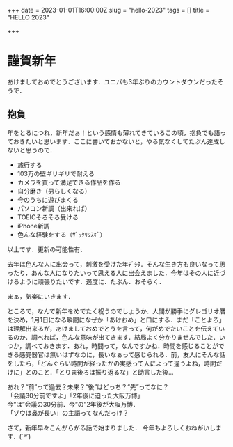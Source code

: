+++
date = 2023-01-01T16:00:00Z
slug = "hello-2023"
tags = []
title = "HELLO 2023"

+++
# 謹賀新年

あけましておめでとうございます．ユニバも3年ぶりのカウントダウンだったそうで．

## 抱負

年をとるにつれ，新年だぁ！という感情も薄れてきているこの頃，抱負でも語っておきたいと思います．ここに書いておかないと，やる気なくしてたぶん達成しないと思うので．

* 旅行する
* 103万の壁ギリギリで耐える
* カメラを買って満足できる作品を作る
* 自分磨き（男らしくなる）
* 今のうちに遊びまくる
* パソコン新調（出来れば）
* TOEICそろそろ受ける
* iPhone新調
* 色んな経験をする（ｻﾞｯｸﾘｼｽｷﾞ）

以上です．更新の可能性有．

去年は色んな人に出会って，刺激を受けた年ﾃﾞｼﾀ．そんな生き方も良いなって思ったり，あんな人になりたいって思える人に出会えました．今年はその人に近づけるように頑張りたいです．適度に．たぶん．おそらく．

まぁ，気楽にいきます．

ところで，なんで新年をめでたく祝うのでしょうか．人間が勝手にグレゴリオ暦を決め，1月1日になる瞬間になぜか「あけおめ」と口にする．まだ「ことよろ」は理解出来るが，あけましておめでとうを言って，何がめでたいことを伝えているのか．調べれば，色んな意味が出てきます．結局よく分かりませんでした．いつか，調べておきます．あれ，時間って，なんですかね．時間を感じることができる感覚器官は無いはずなのに，長いなぁって感じられる．前，友人にそんな話をしたら，「どんぐらい時間が経ったかの実感って人によって違うよね，時間だけに」とのこと．「とりま後ろは振り返るな」と助言した後...

あれ？“前”って過去？未来？“後”はどっち？“先”ってなに？  
「会議30分前ですよ」「2年後に迫った大阪万博」  
今“は”会議の30分前．今“の”2年後が大阪万博．  
「ゾウは鼻が長い」の主語ってなんだっけ？

さて，新年早々こんがらがる話で始まりました．
今年もよろしくおねがいします．(_´꒳\`_)